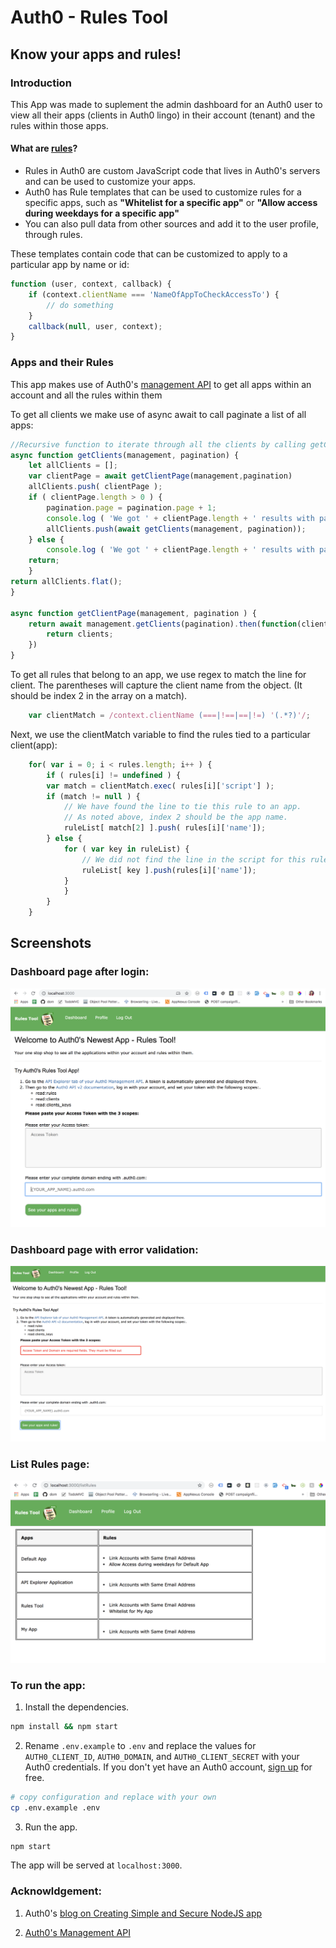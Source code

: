 # Auth0 - Rules Tool 
## Know your apps and rules!
### Introduction

This App was made to suplement the admin dashboard for an Auth0 user to view all their apps (clients in Auth0 lingo) in their account (tenant) and the rules within those apps.

#### What are [rules](https://docs.auth0.com/rules)?
- Rules in Auth0 are custom JavaScript code that lives in Auth0's servers and can be used to customize your apps.
- Auth0 has Rule templates that can be used to customize rules for a specific apps, such  as **"Whitelist for a specific app"** or **"Allow access during weekdays for a specific app"**
- You can also pull data from other sources and add it to the user profile, through rules.

These templates contain code that can be customized to apply to a particular app by name or id:

```javascript
function (user, context, callback) {
    if (context.clientName === 'NameOfAppToCheckAccessTo') {
        // do something
    }
    callback(null, user, context);
}
```

### Apps and their Rules

This app makes use of Auth0's [management API](https://auth0.com/docs/api/management/v2/) to get all apps within an account and all the rules within them

To get all clients we make use of async await to call paginate a list of all apps:
```javascript
//Recursive function to iterate through all the clients by calling getClientsPage 
async function getClients(management, pagination) {
    let allClients = [];
    var clientPage = await getClientPage(management,pagination)
    allClients.push( clientPage );
    if ( clientPage.length > 0 ) {
        pagination.page = pagination.page + 1;
        console.log ( 'We got ' + clientPage.length + ' results with pagination of ' + pagination.per_page );
        allClients.push(await getClients(management, pagination));
    } else {
        console.log ( 'We got ' + clientPage.length + ' results with pagination of ' + pagination.per_page );
    return;
    }
return allClients.flat();
}

async function getClientPage(management, pagination ) {
    return await management.getClients(pagination).then(function(clients) {
        return clients;
    })
}
```

To get all rules that belong to an app, we use regex to match the line for client.  The parentheses will capture the client name from the object. (It should be index 2 in the array on a match).
```javascript
    var clientMatch = /context.clientName (===|!==|==|!=) '(.*?)'/;
```

Next, we use the clientMatch variable to find the rules tied to a particular client(app):
```javascript
    for( var i = 0; i < rules.length; i++ ) {
        if ( rules[i] != undefined ) {
        var match = clientMatch.exec( rules[i]['script'] );
        if (match != null ) {
            // We have found the line to tie this rule to an app. 
            // As noted above, index 2 should be the app name.
            ruleList[ match[2] ].push( rules[i]['name']);
        } else {
            for ( var key in ruleList) {
                // We did not find the line in the script for this rule. Assuming this should apply to ALL apps.
                ruleList[ key ].push(rules[i]['name']);
            }
            }
        }
    }
```

## Screenshots 

### Dashboard page after login:
![Alt text](./public/dashboardPage.png?raw=true "Dashboard view once logged in")

### Dashboard page with error validation: 
![Alt text](./public/dashboardWithErrorValidation.png?raw=true "Dashboard with error validation")

### List Rules page: 
![Alt text](./public/listRulesPage.png?raw=true "List Rules Page")


### To run the app:

1. Install the dependencies.

```bash
npm install && npm start
```

 2. Rename `.env.example` to `.env` and replace the values for `AUTH0_CLIENT_ID`, `AUTH0_DOMAIN`, and `AUTH0_CLIENT_SECRET` with your Auth0 credentials. If you don't yet have an Auth0 account, [sign up](https://auth0.com/signup) for free.

```bash
# copy configuration and replace with your own
cp .env.example .env
```

3. Run the app.

```bash
npm start
```

The app will be served at `localhost:3000`.

### Acknowldgement:

1. Auth0's [blog on Creating Simple and Secure NodeJS app](https://auth0.com/blog/create-a-simple-and-secure-node-express-app/#Setting-Up-Real-World-Authentication-for-Node-js)

2. [Auth0's Management API](https://auth0.com/docs/api/management/v2/)
